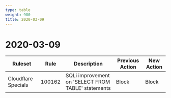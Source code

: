 ```yaml
---
type: table
weight: 980
title: 2020-03-09
---
```


# 2020-03-09

<TableWrap><table style="width: 100%">

<thead>
  <tr>
    <th>Ruleset</th>
    <th>Rule</th>
    <th>Description</th>
    <th>Previous Action</th>
    <th>New Action</th>
  </tr>
</thead>
<tbody>
  <tr>
    <td>Cloudflare Specials</td>
    <td>100162</td>
    <td>SQLi improvement on 'SELECT FROM TABLE' statements</td>
    <td>Block</td>
    <td>Block</td>
  </tr>
</tbody>

</table></TableWrap>